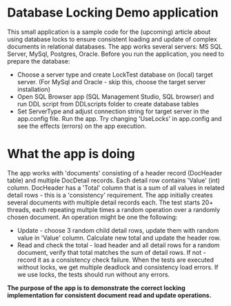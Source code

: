 ﻿# Database Locking Demo application
This small application is a sample code for the (upcoming) article about using database locks to ensure consistent loading and update of complex documents in relational databases. The app works several servers: MS SQL Server, MySql, Postgres, Oracle. 
Before you run the application, you need to prepare the database:
* Choose a server type and create LockTest database on (local) target server. (For MySql and Oracle - skip this, choose the target server installation)
* Open SQL Browser app (SQL Management Studio, SQL browser) and run DDL script from DDLscripts folder to create database tables
* Set ServerType and adjust connection string for target server in the app.config file. 
Run the app. Try changing 'UseLocks' in app.config and see the effects (errors) on the app execution. 

# What the app is doing  
The app works with 'documents' consisting of a header record (DocHeader table) and multiple DocDetail records. Each detail row contains 'Value' (int) column. DocHeader has a 'Total' column that is a sum of all values in related detail rows - this is a 'consistency' requirement.
The app initially creates several documents with multiple detail records each. The test starts 20+ threads, each repeating multple times a random operation over a randomly chosen document. An operation might be one the following: 
* Update - choose 3 random child detail rows, update them with random value in 'Value' column. Calculate new total and update the header row. 
* Read and check the total - load header and all detail rows for a random document, verify that total matches the sum of detail rows. If not - record it as a consistency check failure. 
When the tests are executed without locks, we get multiple deadlock and consistency load errors. If we use locks, the tests should run without any errors. 

**The purpose of the app is to demonstrate the correct locking implementation for consistent document read and update operations.** 
